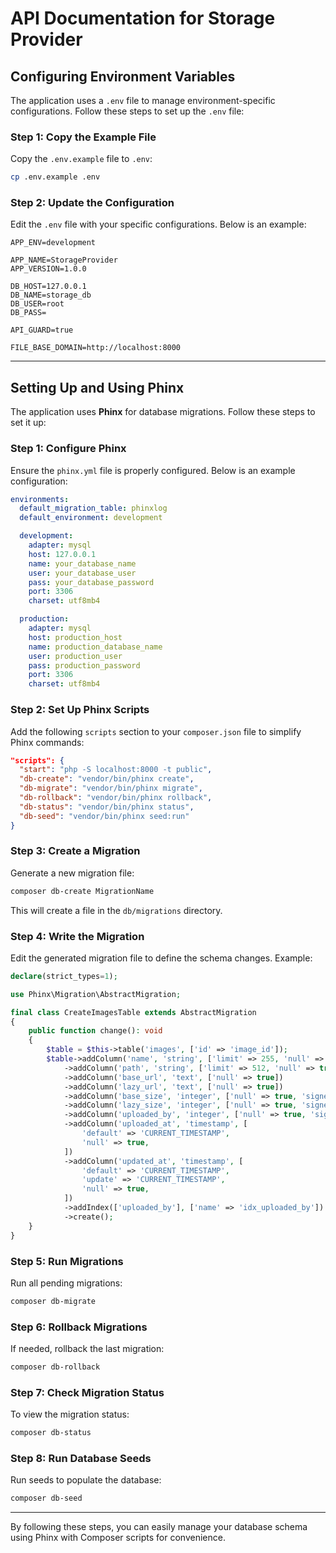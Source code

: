 # API Documentation for Storage Provider

## Configuring Environment Variables

The application uses a `.env` file to manage environment-specific configurations. Follow these steps to set up the `.env` file:

### Step 1: Copy the Example File

Copy the `.env.example` file to `.env`:

```bash
cp .env.example .env
```

### Step 2: Update the Configuration

Edit the `.env` file with your specific configurations. Below is an example:

```env
APP_ENV=development

APP_NAME=StorageProvider
APP_VERSION=1.0.0

DB_HOST=127.0.0.1
DB_NAME=storage_db
DB_USER=root
DB_PASS=

API_GUARD=true

FILE_BASE_DOMAIN=http://localhost:8000
```

---

## Setting Up and Using Phinx

The application uses **Phinx** for database migrations. Follow these steps to set it up:

### Step 1: Configure Phinx

Ensure the `phinx.yml` file is properly configured. Below is an example configuration:

```yaml
environments:
  default_migration_table: phinxlog
  default_environment: development

  development:
    adapter: mysql
    host: 127.0.0.1
    name: your_database_name
    user: your_database_user
    pass: your_database_password
    port: 3306
    charset: utf8mb4

  production:
    adapter: mysql
    host: production_host
    name: production_database_name
    user: production_user
    pass: production_password
    port: 3306
    charset: utf8mb4
```

### Step 2: Set Up Phinx Scripts

Add the following `scripts` section to your `composer.json` file to simplify Phinx commands:

```json
"scripts": {
  "start": "php -S localhost:8000 -t public",
  "db-create": "vendor/bin/phinx create",
  "db-migrate": "vendor/bin/phinx migrate",
  "db-rollback": "vendor/bin/phinx rollback",
  "db-status": "vendor/bin/phinx status",
  "db-seed": "vendor/bin/phinx seed:run"
}
```

### Step 3: Create a Migration

Generate a new migration file:

```bash
composer db-create MigrationName
```

This will create a file in the `db/migrations` directory.

### Step 4: Write the Migration

Edit the generated migration file to define the schema changes. Example:

```php
declare(strict_types=1);

use Phinx\Migration\AbstractMigration;

final class CreateImagesTable extends AbstractMigration
{
    public function change(): void
    {
        $table = $this->table('images', ['id' => 'image_id']);
        $table->addColumn('name', 'string', ['limit' => 255, 'null' => true])
            ->addColumn('path', 'string', ['limit' => 512, 'null' => true])
            ->addColumn('base_url', 'text', ['null' => true])
            ->addColumn('lazy_url', 'text', ['null' => true])
            ->addColumn('base_size', 'integer', ['null' => true, 'signed' => false])
            ->addColumn('lazy_size', 'integer', ['null' => true, 'signed' => false])
            ->addColumn('uploaded_by', 'integer', ['null' => true, 'signed' => false])
            ->addColumn('uploaded_at', 'timestamp', [
                'default' => 'CURRENT_TIMESTAMP',
                'null' => true,
            ])
            ->addColumn('updated_at', 'timestamp', [
                'default' => 'CURRENT_TIMESTAMP',
                'update' => 'CURRENT_TIMESTAMP',
                'null' => true,
            ])
            ->addIndex(['uploaded_by'], ['name' => 'idx_uploaded_by'])
            ->create();
    }
}
```

### Step 5: Run Migrations

Run all pending migrations:

```bash
composer db-migrate
```

### Step 6: Rollback Migrations

If needed, rollback the last migration:

```bash
composer db-rollback
```

### Step 7: Check Migration Status

To view the migration status:

```bash
composer db-status
```

### Step 8: Run Database Seeds

Run seeds to populate the database:

```bash
composer db-seed
```

---

By following these steps, you can easily manage your database schema using Phinx with Composer scripts for convenience.
